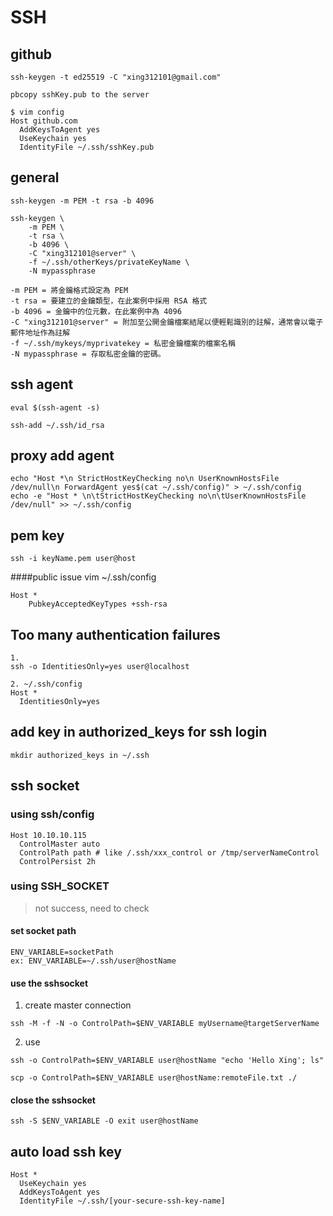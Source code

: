 # SSH


## github 
```
ssh-keygen -t ed25519 -C "xing312101@gmail.com"

pbcopy sshKey.pub to the server

$ vim config
Host github.com
  AddKeysToAgent yes
  UseKeychain yes
  IdentityFile ~/.ssh/sshKey.pub
```

## general
```
ssh-keygen -m PEM -t rsa -b 4096

ssh-keygen \
    -m PEM \
    -t rsa \
    -b 4096 \
    -C "xing312101@server" \
    -f ~/.ssh/otherKeys/privateKeyName \
    -N mypassphrase

-m PEM = 將金鑰格式設定為 PEM
-t rsa = 要建立的金鑰類型，在此案例中採用 RSA 格式
-b 4096 = 金鑰中的位元數，在此案例中為 4096
-C "xing312101@server" = 附加至公開金鑰檔案結尾以便輕鬆識別的註解，通常會以電子郵件地址作為註解
-f ~/.ssh/mykeys/myprivatekey = 私密金鑰檔案的檔案名稱
-N mypassphrase = 存取私密金鑰的密碼。
```

## ssh agent
```
eval $(ssh-agent -s)

ssh-add ~/.ssh/id_rsa
```

## proxy add agent
```
echo "Host *\n StrictHostKeyChecking no\n UserKnownHostsFile /dev/null\n ForwardAgent yes$(cat ~/.ssh/config)" > ~/.ssh/config
echo -e "Host * \n\tStrictHostKeyChecking no\n\tUserKnownHostsFile /dev/null" >> ~/.ssh/config
```


## pem key

```
ssh -i keyName.pem user@host
```

####public issue
vim  ~/.ssh/config
```
Host *
    PubkeyAcceptedKeyTypes +ssh-rsa
```

## Too many authentication failures
```
1.
ssh -o IdentitiesOnly=yes user@localhost

2. ~/.ssh/config
Host *
  IdentitiesOnly=yes
```


## add key in authorized_keys for ssh login
```
mkdir authorized_keys in ~/.ssh
```


## ssh socket
### using ssh/config
```
Host 10.10.10.115
  ControlMaster auto
  ControlPath path # like /.ssh/xxx_control or /tmp/serverNameControl
  ControlPersist 2h
```

### using SSH_SOCKET
> not success, need to check
#### set socket path
```
ENV_VARIABLE=socketPath
ex: ENV_VARIABLE=~/.ssh/user@hostName
```

#### use the sshsocket
1. create master connection
```
ssh -M -f -N -o ControlPath=$ENV_VARIABLE myUsername@targetServerName
```

2. use
```
ssh -o ControlPath=$ENV_VARIABLE user@hostName "echo 'Hello Xing'; ls"

scp -o ControlPath=$ENV_VARIABLE user@hostName:remoteFile.txt ./
```

#### close the sshsocket
```
ssh -S $ENV_VARIABLE -O exit user@hostName
```

## auto load ssh key
```
Host *
  UseKeychain yes
  AddKeysToAgent yes
  IdentityFile ~/.ssh/[your-secure-ssh-key-name]
```
